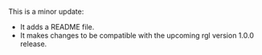 This is a minor update:
 - It adds a README file.
 - It makes changes to be compatible with the upcoming rgl version 1.0.0 release.
